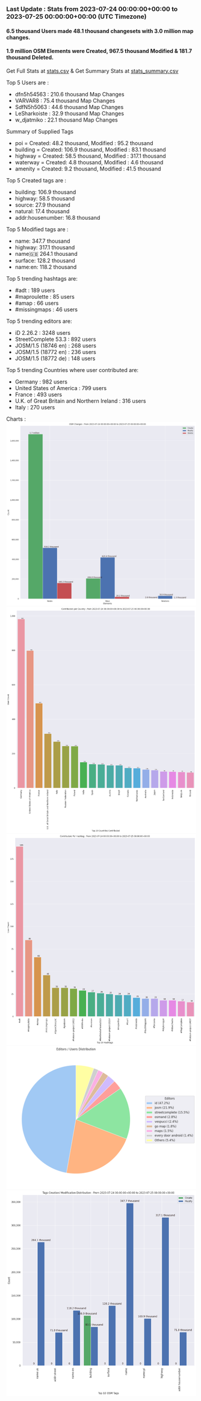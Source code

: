 ### Last Update : Stats from 2023-07-24 00:00:00+00:00 to 2023-07-25 00:00:00+00:00 (UTC Timezone)

#### 6.5 thousand Users made 48.1 thousand changesets with 3.0 million map changes.
#### 1.9 million OSM Elements were Created, 967.5 thousand Modified & 181.7 thousand Deleted.
Get Full Stats at [stats.csv](/stats/Global/Daily/stats.csv)
 & Get Summary Stats at [stats_summary.csv](/stats/Global/Daily/stats_summary.csv)

Top 5 Users are : 
- dfn5h54563 : 210.6 thousand Map Changes
- VARVAR8 : 75.4 thousand Map Changes
- SdfN5h5063 : 44.6 thousand Map Changes
- LeSharkoiste : 32.9 thousand Map Changes
- w_djatmiko : 22.1 thousand Map Changes

Summary of Supplied Tags
- poi = Created: 48.2 thousand, Modified : 95.2 thousand
- building = Created: 106.9 thousand, Modified : 83.1 thousand
- highway = Created: 58.5 thousand, Modified : 317.1 thousand
- waterway = Created: 4.8 thousand, Modified : 4.6 thousand
- amenity = Created: 9.2 thousand, Modified : 41.5 thousand


Top 5 Created tags are :
- building: 106.9 thousand
- highway: 58.5 thousand
- source: 27.9 thousand
- natural: 17.4 thousand
- addr:housenumber: 16.8 thousand


Top 5 Modified tags are :
- name: 347.7 thousand
- highway: 317.1 thousand
- name:uk: 264.1 thousand
- surface: 128.2 thousand
- name:en: 118.2 thousand


Top 5 trending hashtags are:
- #adt : 189 users
- #maproulette : 85 users
- #amap : 66 users
- #missingmaps : 46 users


Top 5 trending editors are:
- iD 2.26.2 : 3248 users
- StreetComplete 53.3 : 892 users
- JOSM/1.5 (18746 en) : 268 users
- JOSM/1.5 (18772 en) : 236 users
- JOSM/1.5 (18772 de) : 148 users


Top 5 trending Countries where user contributed are:
- Germany : 982 users
- United States of America : 799 users
- France : 493 users
- U.K. of Great Britain and Northern Ireland : 316 users
- Italy : 270 users


 Charts : 
![Alt text](./stats_osm_changes.png) 
![Alt text](./stats_users_per_country.png) 
![Alt text](./stats_users_per_hashtag.png) 
![Alt text](./stats_editors_pie_chart.png) 
![Alt text](./stats_tags.png) 
